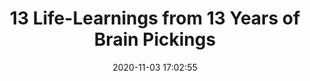 ---
date: 2020-11-03 17:02:55
link:
  source: pocket
  source_url: https://getpocket.com
  text: 13 Life-Learnings from 13 Years of Brain Pickings
  url: https://www.brainpickings.org/2019/10/23/13-learnings-13-years/
source: pocket
syndicated:
- type: pocket
  url: https://www.brainpickings.org/2019/10/23/13-learnings-13-years/
- type: mastodon
  url: https://mastodon.technology/users/roytang/statuses/105147493579436570
- type: twitter
  url: https://twitter.com/roytang/statuses/1323673901524688896/
title: 13 Life-Learnings from 13 Years of Brain Pickings
---